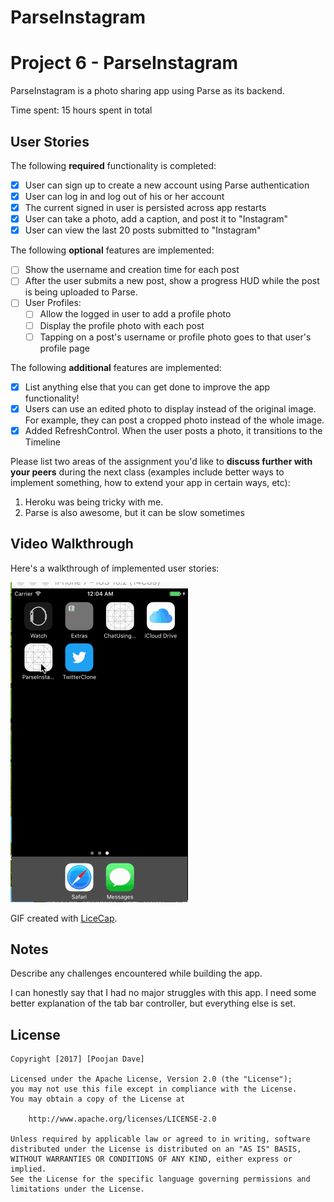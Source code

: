 # ParseInstagram

# Project 6 - ParseInstagram

ParseInstagram is a photo sharing app using Parse as its backend.

Time spent: 15 hours spent in total

## User Stories

The following **required** functionality is completed:

- [X] User can sign up to create a new account using Parse authentication
- [X] User can log in and log out of his or her account
- [X] The current signed in user is persisted across app restarts
- [X] User can take a photo, add a caption, and post it to "Instagram"
- [X] User can view the last 20 posts submitted to "Instagram"

The following **optional** features are implemented:

- [ ] Show the username and creation time for each post
- [ ] After the user submits a new post, show a progress HUD while the post is being uploaded to Parse.
- [ ] User Profiles:
   - [ ] Allow the logged in user to add a profile photo
   - [ ] Display the profile photo with each post
   - [ ] Tapping on a post's username or profile photo goes to that user's profile page

The following **additional** features are implemented:

- [X] List anything else that you can get done to improve the app functionality!
- [X] Users can use an edited photo to display instead of the original image. For example, they can post a cropped photo instead of the whole image.
- [X] Added RefreshControl. When the user posts a photo, it transitions to the Timeline

Please list two areas of the assignment you'd like to **discuss further with your peers** during the next class (examples include better ways to implement something, how to extend your app in certain ways, etc):

1. Heroku was being tricky with me.
2. Parse is also awesome, but it can be slow sometimes

## Video Walkthrough 

Here's a walkthrough of implemented user stories:

![animatedGIF](InstagramGIF.gif)

GIF created with [LiceCap](http://www.cockos.com/licecap/).

## Notes

Describe any challenges encountered while building the app.

I can honestly say that I had no major struggles with this app. I need some better explanation of the tab bar controller, but everything else is set.

## License

    Copyright [2017] [Poojan Dave]

    Licensed under the Apache License, Version 2.0 (the "License");
    you may not use this file except in compliance with the License.
    You may obtain a copy of the License at

        http://www.apache.org/licenses/LICENSE-2.0

    Unless required by applicable law or agreed to in writing, software
    distributed under the License is distributed on an "AS IS" BASIS,
    WITHOUT WARRANTIES OR CONDITIONS OF ANY KIND, either express or implied.
    See the License for the specific language governing permissions and
    limitations under the License.